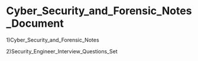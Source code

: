 # Cyber_Security_and_Forensic_Notes_Document




1)Cyber_Security_and_Forensic_Notes


2)Security_Engineer_Interview_Questions_Set
